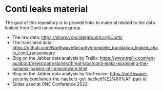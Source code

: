 # Conti leaks material

The goal of this repository is to provide links to material related to the data leaked from Conti ransomware group.

- The raw data: https://share.vx-underground.org/Conti/
- The translated data: https://github.com/NorthwaveSecurity/complete_translation_leaked_chats_conti_ransomware
- Blog on the Jabber data analysis by Trellix: https://www.trellix.com/en-au/about/newsroom/stories/threat-labs/conti-leaks-examining-the-panama-papers-of-ransomware.html
- Blog on the Jabber data analysis by Northwave: https://northwave-security.com/when-the-hackers-get-hacked%E2%80%AF-part-ii/
- Slides used at ONE Conference 2022: 
